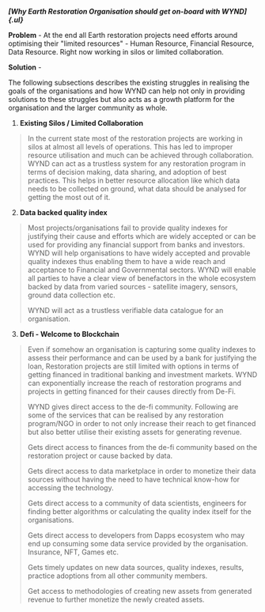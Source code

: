 ***[Why Earth Restoration Organisation should get on-board with
WYND]{.ul}***

**Problem** - At the end all Earth restoration projects need efforts around optimising their
"limited resources" - Human Resource, Financial Resource, Data Resource.
Right now working in silos or limited collaboration.

**Solution** -

The following subsections describes the existing struggles in realising
the goals of the organisations and how WYND can help not only in
providing solutions to these struggles but also acts as a growth
platform for the organisation and the larger community as whole.

1.  **Existing Silos / Limited Collaboration**

> In the current state most of the restoration projects are working in
> silos at almost all levels of operations. This has led to improper
> resource utilisation and much can be achieved through collaboration.
> WYND can act as a trustless system for any restoration program in
> terms of decision making, data sharing, and adoption of best
> practices. This helps in better resource allocation like which data
> needs to be collected on ground, what data should be analysed for
> getting the most out of it.

2.  **Data backed quality index**

> Most projects/organisations fail to provide quality indexes for
> justifying their cause and efforts which are widely accepted or can be
> used for providing any financial support from banks and investors.
> WYND will help organisations to have widely accepted and provable
> quality indexes thus enabling them to have a wide reach and acceptance
> to Financial and Governmental sectors. WYND will enable all parties to
> have a clear view of benefactors in the whole ecosystem backed by data
> from varied sources - satellite imagery, sensors, ground data
> collection etc.
>
> WYND will act as a trustless verifiable data catalogue for an
> organisation.

3.  **Defi - Welcome to Blockchain**

> Even if somehow an organisation is capturing some quality indexes to
> assess their performance and can be used by a bank for justifying the
> loan, Restoration projects are still limited with options in terms of
> getting financed in traditional banking and investment markets. WYND
> can exponentially increase the reach of restoration programs and
> projects in getting financed for their causes directly from De-Fi.
>
> WYND gives direct access to the de-fi community. Following are some of
> the services that can be realised by any restoration program/NGO in
> order to not only increase their reach to get financed but also better
> utilise their existing assets for generating revenue.
>
> Gets direct access to finances from the de-fi community based on the
> restoration project or cause backed by data.
>
> Gets direct access to data marketplace in order to monetize their data
> sources without having the need to have technical know-how for
> accessing the technology.
>
> Gets direct access to a community of data scientists, engineers for
> finding better algorithms or calculating the quality index itself for
> the organisations.
>
> Gets direct access to developers from Dapps ecosystem who may end up
> consuming some data service provided by the organisation. Insurance,
> NFT, Games etc.
>
> Gets timely updates on new data sources, quality indexes, results,
> practice adoptions from all other community members.
>
> Get access to methodologies of creating new assets from generated
> revenue to further monetize the newly created assets.
